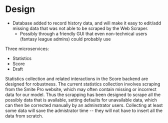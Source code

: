 # Design

* Database added to record history data, and will make it easy to edit/add missing data that was not able to be scraped by the Web Scraper.
    * Possibly through a friendly GUI that even non-technical users (fantasy league admins) could probably use


Three microservices:
* Statistics
* Score
* Draft

Statistics collection and related interactions in the Score backend are designed for robustness. The current statistics collection involves scraping from the Smite Pro website, which may often contain missing or incorrect data for our model. Thus the scrapping has been designed to scrape all the possibly data that is available, setting defaults for unavailable data, which can then be corrected manually by an adminstrator users. Collecting at least some data will save the admistrator time -- they will not have to insert all the data from scratch. 
